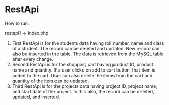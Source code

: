 # RestApi

How to run:

restapi1 -> index.php 


1. First RestApi is for the students data having roll number, name and class of a student. The record can be deleted and updated. New record can also be inserted in the table. The data is retrieved from the MySQL table after every change.
2. Second RestApi is for the shopping cart having product ID, product name and quantity. If a user clicks on add to cart button, that item is added to the cart. User can also delete the items from the cart and quantity of the item can be updated.
3. Third RestApi is for the projects data having project ID, project name, and start date of the project. In this also, the record can be deleted, updated, and inserted.
